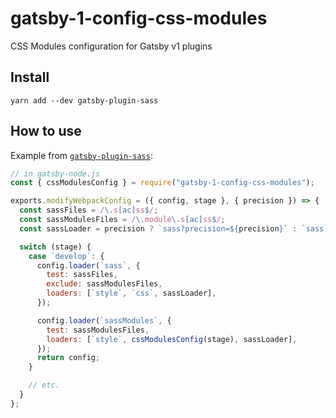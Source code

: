 # gatsby-1-config-css-modules

CSS Modules configuration for Gatsby v1 plugins

## Install

`yarn add --dev gatsby-plugin-sass`

## How to use

Example from [`gatsby-plugin-sass`](../gatsby-plugin-sass/):

```javascript
// in gatsby-node.js
const { cssModulesConfig } = require("gatsby-1-config-css-modules");

exports.modifyWebpackConfig = ({ config, stage }, { precision }) => {
  const sassFiles = /\.s[ac]ss$/;
  const sassModulesFiles = /\.module\.s[ac]ss$/;
  const sassLoader = precision ? `sass?precision=${precision}` : `sass`;

  switch (stage) {
    case `develop`: {
      config.loader(`sass`, {
        test: sassFiles,
        exclude: sassModulesFiles,
        loaders: [`style`, `css`, sassLoader],
      });

      config.loader(`sassModules`, {
        test: sassModulesFiles,
        loaders: [`style`, cssModulesConfig(stage), sassLoader],
      });
      return config;
    }

    // etc.
  }
};
```
